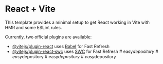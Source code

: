 # React + Vite

This template provides a minimal setup to get React working in Vite with HMR and some ESLint rules.

Currently, two official plugins are available:

- [@vitejs/plugin-react](https://github.com/vitejs/vite-plugin-react/blob/main/packages/plugin-react/README.md) uses [Babel](https://babeljs.io/) for Fast Refresh
- [@vitejs/plugin-react-swc](https://github.com/vitejs/vite-plugin-react-swc) uses [SWC](https://swc.rs/) for Fast Refresh
#   e a s y _ d e p o s i t o r y  
 #   e a s y _ d e p o s i t o r y  
 #   e a s y _ d e p o s i t o r y  
 #   e a s y _ d e p o s i t o r y  
 
